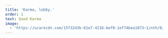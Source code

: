 ```yaml
---
title: 'Karma, lobby.'
order: 1
text: Good Karma
image:
  - 'https://ucarecdn.com/15f3243b-61e7-4218-bef0-1ef74bea1873~1/nth/0/'
---
```


